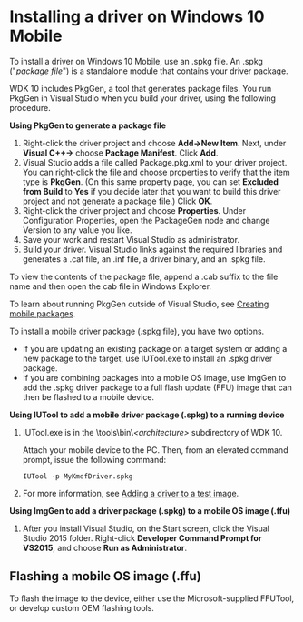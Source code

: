 # Installing a driver on Windows 10 Mobile

To install a driver on Windows 10 Mobile, use an .spkg file. An .spkg ("*package file*") is a standalone module that contains your driver package.

WDK 10 includes PkgGen, a tool that generates package files. You run PkgGen in Visual Studio when you build your driver, using the following procedure.

**Using PkgGen to generate a package file**

1.  Right-click the driver project and choose **Add-&gt;New Item**. Next, under **Visual C++-&gt;** choose **Package Manifest**. Click **Add**.
2.  Visual Studio adds a file called Package.pkg.xml to your driver project. You can right-click the file and choose properties to verify that the item type is **PkgGen**. (On this same property page, you can set **Excluded from Build** to **Yes** if you decide later that you want to build this driver project and not generate a package file.) Click **OK**.
3.  Right-click the driver project and choose **Properties**. Under Configuration Properties, open the PackageGen node and change Version to any value you like.
4.  Save your work and restart Visual Studio as administrator.
5.  Build your driver. Visual Studio links against the required libraries and generates a .cat file, an .inf file, a driver binary, and an .spkg file.

To view the contents of the package file, append a .cab suffix to the file name and then open the cab file in Windows Explorer.

To learn about running PkgGen outside of Visual Studio, see [Creating mobile packages](https://msdn.microsoft.com/en-us/Library/Windows/Hardware/Dn756642).

To install a mobile driver package (.spkg file), you have two options.

-   If you are updating an existing package on a target system or adding a new package to the target, use IUTool.exe to install an .spkg driver package.
-   If you are combining packages into a mobile OS image, use ImgGen to add the .spkg driver package to a full flash update (FFU) image that can then be flashed to a mobile device.

**Using IUTool to add a mobile driver package (.spkg) to a running device**

1.  IUTool.exe is in the \\tools\\bin\\*&lt;architecture&gt;* subdirectory of WDK 10.

    Attach your mobile device to the PC. Then, from an elevated command prompt, issue the following command:

       ```
       IUTool -p MyKmdfDriver.spkg
       ```

2.  For more information, see [Adding a driver to a test image](https://msdn.microsoft.com/en-us/Library/Windows/Hardware/Mt131832).

**Using ImgGen to add a driver package (.spkg) to a mobile OS image (.ffu)**

1.  After you install Visual Studio, on the Start screen, click the Visual Studio 2015 folder. Right-click **Developer Command Prompt for VS2015**, and choose **Run as Administrator**.

## <span id="flashing_a_mobile_os_image__.ffu_"></span><span id="FLASHING_A_MOBILE_OS_IMAGE__.FFU_"></span>Flashing a mobile OS image (.ffu)

To flash the image to the device, either use the Microsoft-supplied FFUTool, or develop custom OEM flashing tools.

